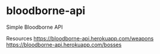 # bloodborne-api

Simple Bloodborne API

Resources
https://bloodborne-api.herokuapp.com/weapons
https://bloodborne-api.herokuapp.com/bosses
